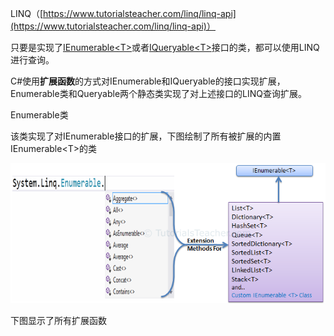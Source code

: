 LINQ（[https://www.tutorialsteacher.com/linq/linq-api](https://www.tutorialsteacher.com/linq/linq-api)）

只要是实现了[IEnumerable&lt;T&gt;](http://msdn.microsoft.com/en-us/library/9eekhta0%28v=vs.110%29.aspx)或者[IQueryable&lt;T&gt;](https://docs.microsoft.com/en-us/dotnet/api/system.linq.iqueryable-1)接口的类，都可以使用LINQ进行查询。

C\#使用**扩展函数**的方式对IEnumerable和IQueryable的接口实现扩展，Enumerable类和Queryable两个静态类实现了对上述接口的LINQ查询扩展。

Enumerable类

该类实现了对IEnumerable接口的扩展，下图绘制了所有被扩展的内置IEnumerable&lt;T&gt;的类

![](/CSharp/LINQ/images/Enumerable-extension-methods.png)

下图显示了所有扩展函数



